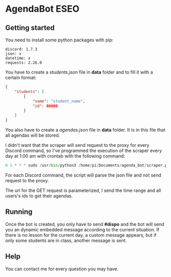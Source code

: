 # AgendaBot ESEO

## Getting started

You need to install some python packages with pip:

```
discord: 1.7.3
json: x
datetime: x
requests: 2.26.0
```

You have to create a <i>students.json</i> file in <b>data</b> folder and to fill it with a certain format:

```json
{
    "students": [
        {
            "name": "student_name",
            "id": 00000
        }
    ]
}
```

You also have to create a <i>agendas.json</i> file in <b>data</b> folder. It is in this file that all agendas will be stored.

I didn't want that the scraper will send request to the proxy for every Discord command, so I've programmed the execution of the scraper every day at 1:00 am with crontab with the following command:

```python
0 1 * * * sudo /usr/bin/python3 /home/pi/Documents/agenda_bot/scraper.py > /home/pi/Documents/agenda_bot/logs/bot_log.log 2>&1
```

For each Discord command, the script will parse the json file and not send request to the proxy.

The url for the GET request is parameterized, I send the time range and all users's ids to get their agendas.

## Running

Once the bot is created, you only have to send <b>#dispo</b> and the bot will send you an dynamic embedded message according to the current situation. If there is no lesson for the current day, a custom message appears, but if only some students are in class, another message is sent.

## Help

You can contact me for every question you may have.